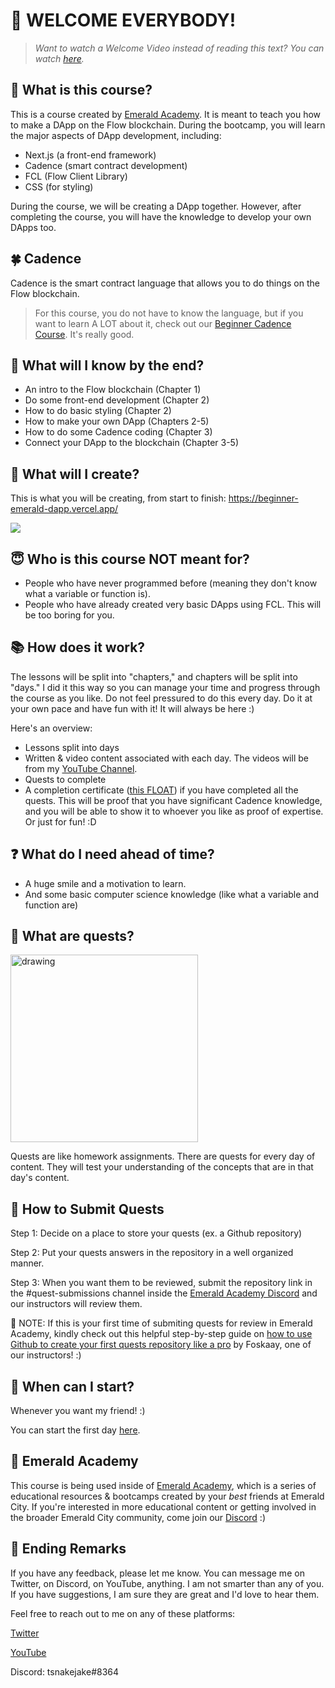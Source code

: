 # 👋 WELCOME EVERYBODY!

> *Want to watch a Welcome Video instead of reading this text? You can watch <a href="" target="_blank">here</a>.*

## 📖 What is this course?

This is a course created by <a href="https://academy.ecdao.org" target="_blank">Emerald Academy</a>. It is meant to teach you how to make a DApp on the Flow blockchain. During the bootcamp, you will learn the major aspects of DApp development, including:
- Next.js (a front-end framework)
- Cadence (smart contract development)
- FCL (Flow Client Library)
- CSS (for styling)

During the course, we will be creating a DApp together. However, after completing the course, you will have the knowledge to develop your own DApps too.

## 🍀 Cadence

Cadence is the smart contract language that allows you to do things on the Flow blockchain. 

> For this course, you do not have to know the language, but if you want to learn A LOT about it, check out our <a href="https://github.com/emerald-dao/beginner-cadence-course/">Beginner Cadence Course</a>. It's really good.

## 🚀 What will I know by the end?

- An intro to the Flow blockchain (Chapter 1)
- Do some front-end development (Chapter 2)
- How to do basic styling (Chapter 2)
- How to make your own DApp (Chapters 2-5)
- How to do some Cadence coding (Chapter 3)
- Connect your DApp to the blockchain (Chapter 3-5)

## 🔖 What will I create?

This is what you will be creating, from start to finish: https://beginner-emerald-dapp.vercel.app/

<img src="./images/final-dapp.png" />

## 😇 Who is this course NOT meant for?

- People who have never programmed before (meaning they don't know what a variable or function is).
- People who have already created very basic DApps using FCL. This will be too boring for you.

## 📚 How does it work?

The lessons will be split into "chapters," and chapters will be split into "days." I did it this way so you can manage your time and progress through the course as you like. Do not feel pressured to do this every day. Do it at your own pace and have fun with it! It will always be here :)

Here's an overview:
- Lessons split into days
- Written & video content associated with each day. The videos will be from my [YouTube Channel](https://www.youtube.com/channel/UCf6DzMRwj7SJ3nPrZqd5hHw).
- Quests to complete
- A completion certificate (<a href="">this FLOAT</a>) if you have completed all the quests. This will be proof that you have significant Cadence knowledge, and you will be able to show it to whoever you like as proof of expertise. Or just for fun! :D

## ❓ What do I need ahead of time?

- A huge smile and a motivation to learn.
- And some basic computer science knowledge (like what a variable and function are)

## 📁 What are quests?

<img src="./images/quests.png" alt="drawing" width="300"/>

Quests are like homework assignments. There are quests for every day of content. They will test your understanding of the concepts that are in that day's content. 

## 🙋 How to Submit Quests

Step 1: Decide on a place to store your quests (ex. a Github repository) 

Step 2: Put your quests answers in the repository in a well organized manner.

Step 3: When you want them to be reviewed, submit the repository link in the #quest-submissions channel inside the [Emerald Academy Discord](https://discord.gg/wjA875sMjV) and our instructors will review them. 

🙋 NOTE: If this is your first time of submiting quests for review in Emerald Academy, kindly check out this helpful step-by-step guide on [how to use Github to create your first quests repository like a pro](https://github.com/SolomonFoskaay/Github-Tutorial-How-To-Use-Github-Like-A-Pro-Developer/blob/main/Ep1.md) by Foskaay, one of our instructors! :)

## 🚗 When can I start?

Whenever you want my friend! :)

You can start the first day [here](https://github.com/emerald-dao/beginner-dapp-course/tree/main/chapter1.0/day1).

## 💚 Emerald Academy

This course is being used inside of <a href="https://academy.ecdao.org" target="_blank">Emerald Academy</a>, which is a series of educational resources & bootcamps created by your *best* friends at Emerald City. If you're interested in more educational content or getting involved in the broader Emerald City community, come join our <a href="https://discord.gg/emeraldcity" target="_blank">Discord</a> :)

## 🏁 Ending Remarks

If you have any feedback, please let me know. You can message me on Twitter, on Discord, on YouTube, anything. I am not smarter than any of you. If you have suggestions, I am sure they are great and I'd love to hear them.

Feel free to reach out to me on any of these platforms:

[Twitter](https://twitter.com/jacobmtucker)

[YouTube](https://www.youtube.com/channel/UCf6DzMRwj7SJ3nPrZqd5hHw)

Discord: tsnakejake#8364
